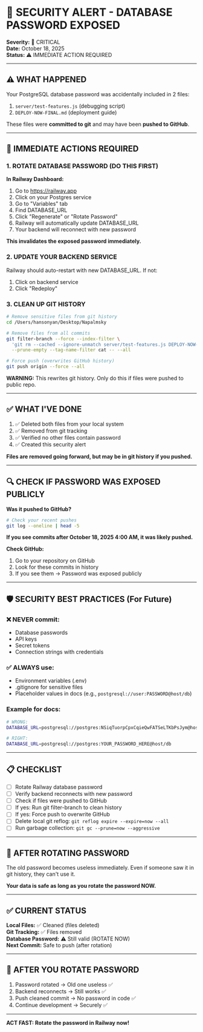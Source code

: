# 🚨 SECURITY ALERT - DATABASE PASSWORD EXPOSED

**Severity:** 🔴 CRITICAL  
**Date:** October 18, 2025  
**Status:** ⚠️ IMMEDIATE ACTION REQUIRED

---

## ⚠️ WHAT HAPPENED

Your PostgreSQL database password was accidentally included in 2 files:
1. `server/test-features.js` (debugging script)
2. `DEPLOY-NOW-FINAL.md` (deployment guide)

These files were **committed to git** and may have been **pushed to GitHub**.

---

## 🚨 IMMEDIATE ACTIONS REQUIRED

### 1. ROTATE DATABASE PASSWORD (DO THIS FIRST)

**In Railway Dashboard:**
1. Go to https://railway.app
2. Click on your Postgres service
3. Go to "Variables" tab
4. Find DATABASE_URL
5. Click "Regenerate" or "Rotate Password"
6. Railway will automatically update DATABASE_URL
7. Your backend will reconnect with new password

**This invalidates the exposed password immediately.**

### 2. UPDATE YOUR BACKEND SERVICE

Railway should auto-restart with new DATABASE_URL.
If not:
1. Click on backend service
2. Click "Redeploy"

### 3. CLEAN UP GIT HISTORY

```bash
# Remove sensitive files from git history
cd /Users/hansonyan/Desktop/Napalmsky

# Remove files from all commits
git filter-branch --force --index-filter \
  'git rm --cached --ignore-unmatch server/test-features.js DEPLOY-NOW-FINAL.md' \
  --prune-empty --tag-name-filter cat -- --all

# Force push (overwrites GitHub history)
git push origin --force --all
```

**WARNING:** This rewrites git history. Only do this if files were pushed to public repo.

---

## ✅ WHAT I'VE DONE

1. ✅ Deleted both files from your local system
2. ✅ Removed from git tracking
3. ✅ Verified no other files contain password
4. ✅ Created this security alert

**Files are removed going forward, but may be in git history if you pushed.**

---

## 🔍 CHECK IF PASSWORD WAS EXPOSED PUBLICLY

**Was it pushed to GitHub?**
```bash
# Check your recent pushes
git log --oneline | head -5
```

**If you see commits after October 18, 2025 4:00 AM, it was likely pushed.**

**Check GitHub:**
1. Go to your repository on GitHub
2. Look for these commits in history
3. If you see them → Password was exposed publicly

---

## 🛡️ SECURITY BEST PRACTICES (For Future)

### ❌ NEVER commit:
- Database passwords
- API keys
- Secret tokens
- Connection strings with credentials

### ✅ ALWAYS use:
- Environment variables (.env)
- .gitignore for sensitive files
- Placeholder values in docs (e.g., `postgresql://user:PASSWORD@host/db`)

### Example for docs:
```bash
# WRONG:
DATABASE_URL=postgresql://postgres:NSiqTuorpCpxCqieQwFATSeLTKbPsJym@host/db

# RIGHT:
DATABASE_URL=postgresql://postgres:YOUR_PASSWORD_HERE@host/db
```

---

## 📋 CHECKLIST

- [ ] Rotate Railway database password
- [ ] Verify backend reconnects with new password
- [ ] Check if files were pushed to GitHub
- [ ] If yes: Run git filter-branch to clean history
- [ ] If yes: Force push to overwrite GitHub
- [ ] Delete local git reflog: `git reflog expire --expire=now --all`
- [ ] Run garbage collection: `git gc --prune=now --aggressive`

---

## 🎯 AFTER ROTATING PASSWORD

The old password becomes useless immediately. Even if someone saw it in git history, they can't use it.

**Your data is safe as long as you rotate the password NOW.**

---

## ✅ CURRENT STATUS

**Local Files:** ✅ Cleaned (files deleted)  
**Git Tracking:** ✅ Files removed  
**Database Password:** ⚠️ Still valid (ROTATE NOW)  
**Next Commit:** Safe to push (after rotation)  

---

## 🚀 AFTER YOU ROTATE PASSWORD

1. Password rotated → Old one useless ✅
2. Backend reconnects → Still works ✅
3. Push cleaned commit → No password in code ✅
4. Continue development → Securely ✅

---

**ACT FAST: Rotate the password in Railway now!**


